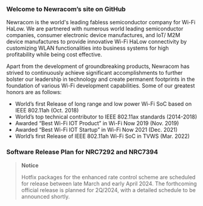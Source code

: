 <!--
**newracom/newracom** is a ✨ _special_ ✨ repository because its `README.md` (this file) appears on your GitHub profile.

Here are some ideas to get you started:

- 🔭 I’m currently working on ...
- 🌱 I’m currently learning ...
- 👯 I’m looking to collaborate on ...
- 🤔 I’m looking for help with ...
- 💬 Ask me about ...
- 📫 How to reach me: ...
- 😄 Pronouns: ...
- ⚡ Fun fact: ...
-->

### Welcome to Newracom’s site on GitHub

Newracom is the world's leading fabless semiconductor company for Wi-Fi HaLow. We are partnered with numerous world leading semiconductor companies, consumer electronic device manufactures, and IoT/ M2M device manufactures to provide innovative Wi-Fi HaLow connectivity by customizing WLAN functionalities into business systems for high profitability while being cost effective.

Apart from the development of groundbreaking products, Newracom has strived to continuously achieve significant accomplishments to further bolster our leadership in technology and create permanent footprints in the foundation of various Wi-Fi development capabilities. Some of our greatest honors are as follows:

- World’s first Release of long range and low power Wi-Fi SoC based on IEEE 802.11ah (Oct. 2018)
- World’s top technical contributor to IEEE 802.11ax standards (2014-2018)
- Awarded “Best Wi-Fi IOT Product” in Wi-Fi Now 2019 (Nov. 2019)
- Awarded “Best Wi-Fi IOT Startup” in Wi-Fi Now 2021 (Dec. 2021)
- World’s first Release of IEEE 802.11ah Wi-Fi SoC in TVWS (Mar. 2022)

### Software Release Plan for NRC7292 and NRC7394
> **Notice**
> 
> Hotfix packages for the enhanced rate control scheme are scheduled for release between late March and early April 2024. The forthcoming official release is planned for 2Q/2024, with a detailed schedule to be announced shortly.
